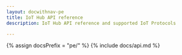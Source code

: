 ```yaml
---
layout: docwithnav-pe
title: IoT Hub API reference
description: IoT Hub API reference and supported IoT Protocols

---
```

{% assign docsPrefix = "pe/" %}
{% include docs/api.md %}
